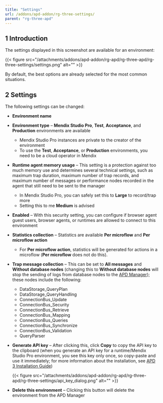 ```yaml
---
title: "Settings"
url: /addons/apd-addon/rg-three-settings/
parent: "rg-three-apd"
---
```


## 1 Introduction

The settings displayed in this screenshot are available for an environment:

{{< figure src="/attachments/addons/apd-addon/rg-apd/rg-three-apd/rg-three-settings/settings.png" alt="" >}}

By default, the best options are already selected for the most common situations.

## 2 Settings 

The following settings can be changed:

* **Environment name**
* **Environment type** – **Mendix Studio Pro**, **Test**, **Acceptance**, and **Production** environments are available
	* Mendix Studio Pro instances are private to the creator of the environment
	* To use the **Test**, **Acceptance**, or **Production** environments, you need to be a cloud operator in Mendix
* **Runtime agent memory usage** – This setting is a protection against too much memory use and determines several technical settings, such as maximum trap duration, maximum number of trap records, and maximum number of messages or performance nodes recorded in the agent that still need to be sent to the manager
	* In Mendix Studio Pro, you can safely set this to **Large** to record/trap more
	* Setting this to me **Medium** is advised
* **Enabled** – With this security setting, you can configure if browser agent guest users, browser agents, or runtimes are allowed to connect to this environment
* **Statistics collection** – Statistics are available **Per microflow** and **Per microflow action**
	
	* For **Per microflow action**, statistics will be generated for actions in a microflow (**Per microflow** does not do this).
* **Trap message collection** – This can be set to **All messages** and **Without database nodes** (changing this to **Without database nodes** will stop the sending of logs from database nodes to the [APD Manager](https://apd.mendix.com/)); these nodes include the following:
	* DataStorage_QueryPlan
	* DataStorage_QueryHandling
	* ConnectionBus_Update
	* ConnectionBus_Security
	* ConnectionBus_Retrieve
	* ConnectionBus_Mapping
	* ConnectionBus_Queries
	* ConnectionBus_Synchronize
	* ConnectionBus_Validation
	* QueryParser
* **Generate API key** – After clicking this, click **Copy** to copy the API key to the clipboard (when you generate an API key for a runtime/Mendix Studio Pro environment, you see this key only once, so copy-paste and use it immediately; for more information about the installation, see [APD 3 Installation Guide](/addons/apd-addon/ig-three/))

	{{< figure src="/attachments/addons/apd-addon/rg-apd/rg-three-apd/rg-three-settings/api_key_dialog.png" alt="" >}}

* **Delete this environment** – Clicking this button will delete the environment from the APD Manager
